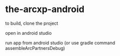 # the-arcxp-android


to build, clone the project

open in android studio

run app from android studio (or use gradle command assembleArcPartnersDebug)
